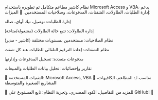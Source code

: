 نظام كاشير مطاعم متكامل تم تطويره باستخدام Microsoft Access و VBA، يدعم إدارة الطلبات، الطاولات، الشفتات، المدفوعات، وصلاحيات المستخدمين.
🔹 الميزات:

إدارة الطلبات: توصيل، تيك أواي، صالة

إدارة الطاولات: تتبع حالة الطاولات (مشغولة/متاحة)

نظام الصلاحيات: مستخدمين بمستويات مختلفة (كاشير - مدير)

نظام الشفتات: إعادة الترقيم التلقائي للطلبات عند كل شفت

مدفوعات متعددة: تسجيل المدفوعات وإدارتها

تقارير وإحصائيات: تحليل بيانات الطلبات والمبيعات

📌 التقنيات المستخدمة: Microsoft Access, VBA
📌 مناسب لـ: المطاعم، الكافيهات، المشاريع الصغيرة والمتوسطة

🔗 للمزيد من التفاصيل، الكود المصدري، وتجربة النظام: تابع المستودع على GitHub! 🚀
